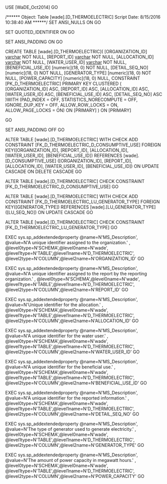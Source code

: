 ﻿USE [WaDE_Oct2014]
GO

/****** Object:  Table [wade].[D_THERMOELECTRIC]    Script Date: 8/15/2016 10:38:40 AM ******/
SET ANSI_NULLS ON
GO

SET QUOTED_IDENTIFIER ON
GO

SET ANSI_PADDING ON
GO

CREATE TABLE [wade].[D_THERMOELECTRIC](
	[ORGANIZATION_ID] [varchar](10) NOT NULL,
	[REPORT_ID] [varchar](35) NOT NULL,
	[ALLOCATION_ID] [varchar](60) NOT NULL,
	[WATER_USER_ID] [varchar](50) NOT NULL,
	[BENEFICIAL_USE_ID] [numeric](18, 0) NOT NULL,
	[DETAIL_SEQ_NO] [numeric](18, 0) NOT NULL,
	[GENERATOR_TYPE] [numeric](18, 0) NOT NULL,
	[POWER_CAPACITY] [numeric](18, 0) NULL,
 CONSTRAINT [PK_D_THERMOELECTRIC] PRIMARY KEY CLUSTERED 
(
	[ORGANIZATION_ID] ASC,
	[REPORT_ID] ASC,
	[ALLOCATION_ID] ASC,
	[WATER_USER_ID] ASC,
	[BENEFICIAL_USE_ID] ASC,
	[DETAIL_SEQ_NO] ASC
)WITH (PAD_INDEX = OFF, STATISTICS_NORECOMPUTE = OFF, IGNORE_DUP_KEY = OFF, ALLOW_ROW_LOCKS = ON, ALLOW_PAGE_LOCKS = ON) ON [PRIMARY]
) ON [PRIMARY]

GO

SET ANSI_PADDING OFF
GO

ALTER TABLE [wade].[D_THERMOELECTRIC]  WITH CHECK ADD  CONSTRAINT [FK_D_THERMOELECTRIC_D_CONSUMPTIVE_USE] FOREIGN KEY([ORGANIZATION_ID], [REPORT_ID], [ALLOCATION_ID], [WATER_USER_ID], [BENEFICIAL_USE_ID])
REFERENCES [wade].[D_CONSUMPTIVE_USE] ([ORGANIZATION_ID], [REPORT_ID], [ALLOCATION_ID], [WATER_USER_ID], [BENEFICIAL_USE_ID])
ON UPDATE CASCADE
ON DELETE CASCADE
GO

ALTER TABLE [wade].[D_THERMOELECTRIC] CHECK CONSTRAINT [FK_D_THERMOELECTRIC_D_CONSUMPTIVE_USE]
GO

ALTER TABLE [wade].[D_THERMOELECTRIC]  WITH CHECK ADD  CONSTRAINT [FK_D_THERMOELECTRIC_LU_GENERATOR_TYPE] FOREIGN KEY([GENERATOR_TYPE])
REFERENCES [wade].[LU_GENERATOR_TYPE] ([LU_SEQ_NO])
ON UPDATE CASCADE
GO

ALTER TABLE [wade].[D_THERMOELECTRIC] CHECK CONSTRAINT [FK_D_THERMOELECTRIC_LU_GENERATOR_TYPE]
GO

EXEC sys.sp_addextendedproperty @name=N'MS_Description', @value=N'A unique identifier assigned to the organization.' , @level0type=N'SCHEMA',@level0name=N'wade', @level1type=N'TABLE',@level1name=N'D_THERMOELECTRIC', @level2type=N'COLUMN',@level2name=N'ORGANIZATION_ID'
GO

EXEC sys.sp_addextendedproperty @name=N'MS_Description', @value=N'A unique identifier assigned to the report by the reporting organization.' , @level0type=N'SCHEMA',@level0name=N'wade', @level1type=N'TABLE',@level1name=N'D_THERMOELECTRIC', @level2type=N'COLUMN',@level2name=N'REPORT_ID'
GO

EXEC sys.sp_addextendedproperty @name=N'MS_Description', @value=N'Unique identifier for the allocation.' , @level0type=N'SCHEMA',@level0name=N'wade', @level1type=N'TABLE',@level1name=N'D_THERMOELECTRIC', @level2type=N'COLUMN',@level2name=N'ALLOCATION_ID'
GO

EXEC sys.sp_addextendedproperty @name=N'MS_Description', @value=N'A unique identifier for the water user.' , @level0type=N'SCHEMA',@level0name=N'wade', @level1type=N'TABLE',@level1name=N'D_THERMOELECTRIC', @level2type=N'COLUMN',@level2name=N'WATER_USER_ID'
GO

EXEC sys.sp_addextendedproperty @name=N'MS_Description', @value=N'A unique identifier for the beneficial use.' , @level0type=N'SCHEMA',@level0name=N'wade', @level1type=N'TABLE',@level1name=N'D_THERMOELECTRIC', @level2type=N'COLUMN',@level2name=N'BENEFICIAL_USE_ID'
GO

EXEC sys.sp_addextendedproperty @name=N'MS_Description', @value=N'A unique identifier for the reported information.' , @level0type=N'SCHEMA',@level0name=N'wade', @level1type=N'TABLE',@level1name=N'D_THERMOELECTRIC', @level2type=N'COLUMN',@level2name=N'DETAIL_SEQ_NO'
GO

EXEC sys.sp_addextendedproperty @name=N'MS_Description', @value=N'The type of generator used to generate electricity.' , @level0type=N'SCHEMA',@level0name=N'wade', @level1type=N'TABLE',@level1name=N'D_THERMOELECTRIC', @level2type=N'COLUMN',@level2name=N'GENERATOR_TYPE'
GO

EXEC sys.sp_addextendedproperty @name=N'MS_Description', @value=N'The amount of power capacity in megawatt hours.' , @level0type=N'SCHEMA',@level0name=N'wade', @level1type=N'TABLE',@level1name=N'D_THERMOELECTRIC', @level2type=N'COLUMN',@level2name=N'POWER_CAPACITY'
GO


